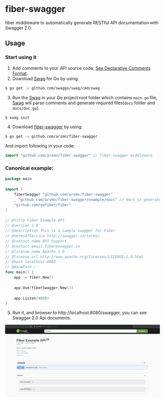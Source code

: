 # fiber-swagger

fiber middleware to automatically generate RESTful API documentation with Swagger 2.0.


## Usage

### Start using it
1. Add comments to your API source code, [See Declarative Comments Format](https://swaggo.github.io/swaggo.io/declarative_comments_format/).
2. Download [Swag](https://github.com/swaggo/swag) for Go by using:
```sh
$ go get -u github.com/swaggo/swag/cmd/swag
```

3. Run the [Swag](https://github.com/swaggo/swag) in your Go project root folder which contains `main.go` file, [Swag](https://github.com/swaggo/swag) will parse comments and generate required files(`docs` folder and `docs/doc.go`).
```sh
$ swag init
```
4. Download [fiber-swagger](https://github.com/arsmn/fiber-swagger) by using:
```sh
$ go get -u github.com/arsmn/fiber-swagger
```
And import following in your code:

```go
import "github.com/arsmn/fiber-swagger" // fiber-swagger middleware

```

### Canonical example:

```go
package main

import (
	fiberSwagger "github.com/arsmn/fiber-swagger"
	_ "github.com/arsmn/fiber-swagger/example/docs" // docs is generated by Swag CLI, you have to import it.
	"github.com/gofiber/fiber"
)

// @title Fiber Example API
// @version 1.0
// @description This is a sample swagger for Fiber
// @termsOfService http://swagger.io/terms/
// @contact.name API Support
// @contact.email fiber@swagger.io
// @license.name Apache 2.0
// @license.url http://www.apache.org/licenses/LICENSE-2.0.html
// @host localhost:8080
// @BasePath /
func main() {
	app := fiber.New()

	app.Use(fiberSwagger.New())

	app.Listen(8080)
}
```
5. Run it, and browser to http://localhost:8080/swagger, you can see Swagger 2.0 Api documents.

<p align="center"><img src="example/docs/swagger-ui.png"></p>